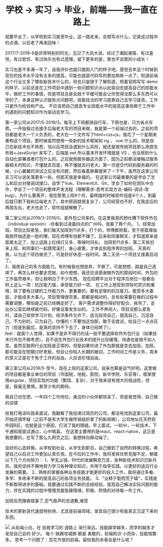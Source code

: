 
<h1 align="center">学校 -> 实习 -> 毕业，前端——我一直在路上</h1>

就要毕业了，从学校到实习直至毕业，这一路走来，总想写点什么，记录这过程中的点滴，以后老了再来回味！<br/>

2017/7-2018-6是非常特别的时光，见过了大风大浪，经过了潮起潮落，有过喜悦，有过悲伤，有过快乐也有过遗憾，留下更多的是，累也不说累的小成长！<br/>

实习也差不多满一年了，自我评价也就只能刚入门的样子吧。感觉去年这个时候到现在的技术水平没有太多的提高，可能也就是代码写的更加熟练一点了，知道前端这个行业又多了哪些新技术什么的，但也只是限于了解知道，照着官网写写 demo 的样子。以前总是在工作项目中遇到一些问题知识点以此驱动去提高自己的技能水平，做好工作的事情，但是项目总是会趋于平缓可能会让你觉得没那么多东西可以学的了，本身这种认识就有点问题吧，技能技法的学习是靠自己去学习提高，工作只是作为检验和产出。 不应该把自己提高专业技能水平的提高这事依赖于工作中的遇到的问题知识作为驱动去学习。<br/>

第一家公司从2017/5-2018/3。每天上下班都骑自行车，下雨也是，只为省点车费。一开始我过去接手后端老大写的项目来做，我是第一个前端过去的，之前的项目都是老大一个人负责的，老大在一个文件写了html+css+js，我花了一个星期来重构这个项目，那时候虽然想用一些新的技术框架如 ng ， vue 什么的，但是自己在新技术也不熟悉，怕以后项目会遇到什么风险，就还是按传统项目那么用原生布局+JavaScript 来写了，后端是.net 所以基本开发环境就是 VS ，也没用到什么自动化部署或者打包什么的。之后就倒服务器这方面了，因为之前都没接触过服务器相关的知识，不懂就去百度，再不懂就去问老大。第一次提交代码到服务器的时候，小心翼翼的测试之后没有问题，然后看着屏幕傻笑了一下午，虽然在这家公司实习可以说失落更多一些，但那天我是幸福的。
在这家公司最重要的是学会了怎么和后台对接调试接口，自学了Vue、ElementUI、Git，学会了如何在团队中合作，学会了一个项目的整体开发流程（理解需求-思考实现方法-编码-调试-改 bug）。为什么要离开，我在那里上班8个月，最辉煌的时候软件组是4个人，到最后就只剩下我和后端老大了，其中原因就很复杂了，公司经营也不好，在我走后的两周左右，老大也走了，软件组就解散了。<br/>

第二家公司从2018/3-2018/5，是外包公司来的。在这里我真的想吐槽下软件外包（individual opinion）-你看到过凌晨四点的广州吗，我看了两个月。
1、经常加班。项目比较紧急，我们每天加班到11点多，打个的，师傅都拒载，至于拒载理由我刚开始还是一脸的懵，现在师傅有钱都不赚了。后来和同事聊天，才知道原来是距离太近了，加上这路上红绿灯又多，等候时间长。 加班到11点多，第二天依旧来上班，和同事们一起摸爬滚打，身心疲惫，才体会到程序界的加班。 天真的我，以为这个项目做完了，可是好好休息一段时间，第二天另一个项目又接着启动了。 <br/>
2、锻炼自己的多方面能力。有时候我也想放弃，不做了。可是想想，路是自己选择了，再怎么样也要走完她，如今想想，我还应该感谢做外包的那段时间，外包的工作虽然艰辛，但让我明白了不少东西。 现在招聘平台对于程序员岗位一般都会附上这么一项：抗压能力强，承受能力好一项。 在工作上想受到领导的赏识和重用，除了要有过硬的工作能力外，更重要的，要有足够的抗压能力。能受多大委屈，才能成多大事儿。项目管理很完善，那都是相对的，总有些需要在做的过程中需要调整，哪怕是之前已经确定好了。 客户需求调整你得好好配合，挨骂了，走出办公室后继续敲代码，好像没事发生似的。 工作不养闲人，项目没那么紧急时，请自己安排学习计划，经济条件允许下，适当投资自己，提高自己，沉淀自己。不为别的，只为自己。你懂的！不要怕这怕那，敢于去尝试，给自己一点点压力（但是到最后，是真的坚持不下去了，身体已经跨了）。<br/>
feel：就我个人觉得，如果不是非不得已的话一般不要选择软件外包行业（如果技术行外包不做考虑）。且不说在外包行业技术的提升比较缓慢。待遇也是很不如人意。虽然互联网行业加班是正常的。但是如果你进了外包那就是变态加班。加班，那可能会在短期讨好老板，但会让你陷入长期的被动，工作时间工作是义务，周末的意义正是在于免于工作的自由，人应该珍惜自由。<br/>

第三家公司从2018/5-至今，现在上班的这家公司，说来也算是运气好吧。这里做的项目都是事业单位的项目（市国税，地税，医院，新华学院、东亚等），框架使用angular，项目实现的功能（繁琐、复杂），对于我来说有很大的挑战性，但是，我毫无畏惧。甚至少有的期待。<br/>

我自己也在想，一年四个工作岗位，身边的小伙伴都惊呆了，但是我觉得，自己做的没错

给我打电话叫我来面试，我翻看了我投递过简历的公司，都没有找到这家公司，最开始还很怀疑（之前不是有大学生被传销组织害了的新闻嘛），公司地址在天府软件园B区，也就是这个原因，打消了我的猜疑。早上面试，一轮Hr，一轮技术，下午通知我面试通过，心中暗喜。
在这里主要用的是react、react-native，这正是我想要的，在写了那么久网页之后，我想转向移动端了。

良好的心态转换。从学校到社会，从学生到职员，自己做到了自然的转换过程，希望自己以后对工作更加认真负责。在今后的工作中，我将发挥优势克服不足，朝着以下几个方向努力： 
1、学无止镜，时代的发展瞬息万变，各种新技术知识日新月异。我将坚持不懈地努力学习各种理论知识，并用于指导实践，以更好的适应行业发展的需要。 
2、熟练的掌握各种业务技能才能更好的投入工作，我将通过多看、多学、多练来不断的提高自己的各项业务技能。 
3、"业精于勤而荒于嬉"，实践是不断取得进步的基础。我要通过实践不断的总结经验，提高自己解决实际问题的能力，并在实践的过程中慢慢克服急躁情绪，积极、热情的对待每一件工作。



加班反而像做错事了,忍气吞声的去道歉,难受



技术的更新迭代速度特别快，尤其是前端领域，发现自己很少有能真正沉淀下来的东西。

![](https://github.com/WuChenDi/wcd-journal/blob/master/screenshots/code-bg01.png)
从前端小白，在 自我学习的 道路上 渐行渐远。技能越学越多，而学的越多才发现自己会的 好少。
每个 挨踢攻城狮 都是 勇敢的，前端知识 小而杂，技能栈繁多。
思考一个问题了：百花齐放的前端，留给我的余香会是什么呢？

